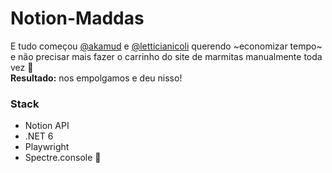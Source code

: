 # Notion-Maddas

E tudo começou [@akamud](https://github.com/akamud) e [@letticianicoli](https://github.com/letticianicoli) querendo ~economizar tempo~ e não precisar mais fazer o carrinho do site de marmitas manualmente toda vez 👀   
**Resultado:** nos empolgamos e deu nisso! 

### Stack

- Notion API
- .NET 6
- Playwright
- Spectre.console 💅
